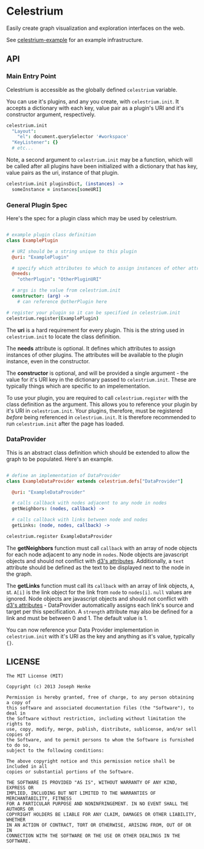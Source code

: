 Celestrium
==========

Easily create graph visualization and exploration interfaces on the web.

See [celestrium-example](https://github.com/jdhenke/celestrium-example) for an example infrastructure.

## API

### Main Entry Point

Celestrium is accessible as the globally defined `celestrium` variable.

You can use it's plugins, and any you create, with `celestrium.init`.
It accepts a dictionary with each key, value pair as a plugin's URI and it's constructor argument, respectively.

```coffeescript
celestrium.init
  "Layout":
    "el": document.querySelector '#workspace'
  "KeyListener": {}
  # etc...
```

Note, a second argument to `celestrium.init` may be a function, which will be called after all plugins have been initialized with a dictionary that has key, value pairs as the uri, instance of that plugin.

```coffeescript
celestrium.init pluginsDict, (instances) ->
  someInstance = instances[someURI]
```

### General Plugin Spec

Here's the spec for a plugin class which may be used by celestrium.

```coffeescript

# example plugin class definition
class ExamplePlugin

  # URI should be a string unique to this plugin
  @uri: "ExamplePlugin"

  # specify which attributes to which to assign instances of other attributes
  @needs:
    "otherPlugin": "OtherPluginURI"

  # args is the value from celestrium.init
  constructor: (arg) ->
    # can reference @otherPlugin here

# register your plugin so it can be specified in celestrium.init
celestrium.register(ExamplePlugin)

```

The **uri** is a hard requirement for every plugin.
This is the string used in `celestrium.init` to locate the class definition.

The **needs** attribute is optional.
It defines which attributes to assign instances of other plugins.
The attributes will be available to the plugin instance, even in the constructor.

The **constructor** is optional, and will be provided a single argument - the value for it's URI key in the dictionary passed to `celestrium.init`.
These are typically things which are specific to an impelementation.

To use your plugin, you are required to call `celestrium.register` with the class definition as the argument.
This allows you to reference your plugin by it's URI in `celestrium.init`.
Your plugins, therefore, must be registered *before* being referenced in `celestrium.init`.
It is therefore recommended to run `celestrium.init` after the page has loaded.

### DataProvider

This is an abstract class definition which should be extended to allow the graph to be populated. Here's an example.

```coffeescript

# define an implementation of DataProvider
class ExampleDataProvider extends celestrium.defs["DataProvider"]

  @uri: "ExampleDataProvider"

  # calls callback with nodes adjacent to any node in nodes
  getNeighbors: (nodes, callback) ->

  # calls callback with links between node and nodes
  getLinks: (node, nodes, callback) ->

celestrium.register ExampleDataProvider

```

The **getNeighbors** function must call `callback` with an array of node objects for each node adjacent to any node in `nodes`.
Node objects are javascript objects and should not conflict with [d3's attributes](https://github.com/mbostock/d3/wiki/Force-Layout#wiki-nodes).
Additionally, a `text` attribute should be defined as the text to be displayed next to the node in the graph.

The **getLinks** function must call its `callback` with an array of link objects, `A`, st. `A[i]` is the link object for the link from `node` to `nodes[i]`.
`null` values are ignored.
Node objects are javascript objects and should not conflict with [d3's attributes](https://github.com/mbostock/d3/wiki/Force-Layout#wiki-links) - DataProvider automatically assigns each link's source and target per this specification.
A `strength` attribute may also be defined for a link and must be between 0 and 1.
The default value is 1.

You can now reference your Data Provider implementation in `celestrium.init` with it's URI as the key and anything as it's value, typically `{}`.

## LICENSE

    The MIT License (MIT)

    Copyright (c) 2013 Joseph Henke

    Permission is hereby granted, free of charge, to any person obtaining a copy of
    this software and associated documentation files (the "Software"), to deal in
    the Software without restriction, including without limitation the rights to
    use, copy, modify, merge, publish, distribute, sublicense, and/or sell copies of
    the Software, and to permit persons to whom the Software is furnished to do so,
    subject to the following conditions:

    The above copyright notice and this permission notice shall be included in all
    copies or substantial portions of the Software.

    THE SOFTWARE IS PROVIDED "AS IS", WITHOUT WARRANTY OF ANY KIND, EXPRESS OR
    IMPLIED, INCLUDING BUT NOT LIMITED TO THE WARRANTIES OF MERCHANTABILITY, FITNESS
    FOR A PARTICULAR PURPOSE AND NONINFRINGEMENT. IN NO EVENT SHALL THE AUTHORS OR
    COPYRIGHT HOLDERS BE LIABLE FOR ANY CLAIM, DAMAGES OR OTHER LIABILITY, WHETHER
    IN AN ACTION OF CONTRACT, TORT OR OTHERWISE, ARISING FROM, OUT OF OR IN
    CONNECTION WITH THE SOFTWARE OR THE USE OR OTHER DEALINGS IN THE SOFTWARE.
